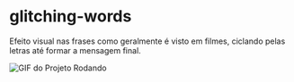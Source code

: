 # glitching-words

Efeito visual nas frases como geralmente é visto em filmes, ciclando pelas letras até formar a mensagem final.

![GIF do Projeto Rodando](https://cdn.discordapp.com/attachments/462286375690043413/1071467735457996850/glitching-words.gif)
